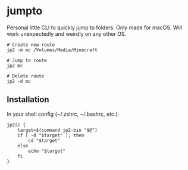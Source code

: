 # jumpto

Personal little CLI to quickly jump to folders. Only made for macOS. Will work unexpectedly and weirdly on any other OS.

```shell
# Create new route
jp2 -m mc /Volumes/Media/Minecraft

# Jump to route
jp2 mc

# Delete route
jp2 -d mc
```

## Installation

In your shell config (~/.zshrc, ~/.bashrc, etc.):

```shell
jp2() {
    target=$(command jp2-bin "$@")
    if [ -d "$target" ]; then
        cd "$target"
    else
        echo "$target"
    fi
}
```